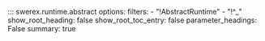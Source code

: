 ::: swerex.runtime.abstract
    options:
        filters:
            - "!AbstractRuntime"
            - "!^_"
        show_root_heading: false
        show_root_toc_entry: false
        parameter_headings: False
        summary: true